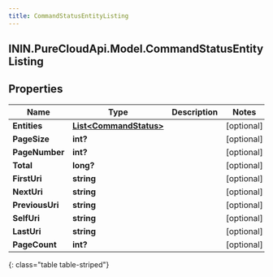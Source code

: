 ```yaml
---
title: CommandStatusEntityListing
---
```

## ININ.PureCloudApi.Model.CommandStatusEntityListing

## Properties

|Name | Type | Description | Notes|
|------------ | ------------- | ------------- | -------------|
| **Entities** | [**List&lt;CommandStatus&gt;**](CommandStatus.html) |  | [optional] |
| **PageSize** | **int?** |  | [optional] |
| **PageNumber** | **int?** |  | [optional] |
| **Total** | **long?** |  | [optional] |
| **FirstUri** | **string** |  | [optional] |
| **NextUri** | **string** |  | [optional] |
| **PreviousUri** | **string** |  | [optional] |
| **SelfUri** | **string** |  | [optional] |
| **LastUri** | **string** |  | [optional] |
| **PageCount** | **int?** |  | [optional] |
{: class="table table-striped"}


